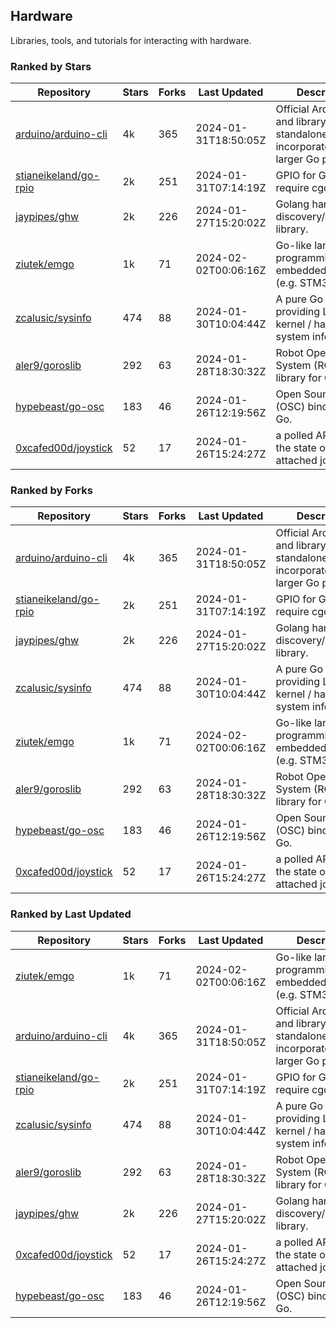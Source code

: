 ## Hardware

Libraries, tools, and tutorials for interacting with hardware.

### Ranked by Stars

| Repository | Stars | Forks | Last Updated | Description | 
|------------|-------|-------|--------------|-------------|
| [arduino/arduino-cli](https://github.com/arduino/arduino-cli) | 4k | 365 | 2024-01-31T18:50:05Z |  Official Arduino CLI and library. Can run standalone, or be incorporated into larger Go projects. |
| [stianeikeland/go-rpio](https://github.com/stianeikeland/go-rpio) | 2k | 251 | 2024-01-31T07:14:19Z |  GPIO for Go, doesn't require cgo. |
| [jaypipes/ghw](https://github.com/jaypipes/ghw) | 2k | 226 | 2024-01-27T15:20:02Z |  Golang hardware discovery/inspection library. |
| [ziutek/emgo](https://github.com/ziutek/emgo) | 1k | 71 | 2024-02-02T00:06:16Z |  Go-like language for programming embedded systems (e.g. STM32 MCU). |
| [zcalusic/sysinfo](https://github.com/zcalusic/sysinfo) | 474 | 88 | 2024-01-30T10:04:44Z |  A pure Go library providing Linux OS / kernel / hardware system information. |
| [aler9/goroslib](https://github.com/aler9/goroslib) | 292 | 63 | 2024-01-28T18:30:32Z |  Robot Operating System (ROS) library for Go. |
| [hypebeast/go-osc](https://github.com/hypebeast/go-osc) | 183 | 46 | 2024-01-26T12:19:56Z |  Open Sound Control (OSC) bindings for Go. |
| [0xcafed00d/joystick](https://github.com/0xcafed00d/joystick) | 52 | 17 | 2024-01-26T15:24:27Z |  a polled API to read the state of an attached joystick. |

### Ranked by Forks

| Repository | Stars | Forks | Last Updated | Description | 
|------------|-------|-------|--------------|-------------|
| [arduino/arduino-cli](https://github.com/arduino/arduino-cli) | 4k | 365 | 2024-01-31T18:50:05Z |  Official Arduino CLI and library. Can run standalone, or be incorporated into larger Go projects. |
| [stianeikeland/go-rpio](https://github.com/stianeikeland/go-rpio) | 2k | 251 | 2024-01-31T07:14:19Z |  GPIO for Go, doesn't require cgo. |
| [jaypipes/ghw](https://github.com/jaypipes/ghw) | 2k | 226 | 2024-01-27T15:20:02Z |  Golang hardware discovery/inspection library. |
| [zcalusic/sysinfo](https://github.com/zcalusic/sysinfo) | 474 | 88 | 2024-01-30T10:04:44Z |  A pure Go library providing Linux OS / kernel / hardware system information. |
| [ziutek/emgo](https://github.com/ziutek/emgo) | 1k | 71 | 2024-02-02T00:06:16Z |  Go-like language for programming embedded systems (e.g. STM32 MCU). |
| [aler9/goroslib](https://github.com/aler9/goroslib) | 292 | 63 | 2024-01-28T18:30:32Z |  Robot Operating System (ROS) library for Go. |
| [hypebeast/go-osc](https://github.com/hypebeast/go-osc) | 183 | 46 | 2024-01-26T12:19:56Z |  Open Sound Control (OSC) bindings for Go. |
| [0xcafed00d/joystick](https://github.com/0xcafed00d/joystick) | 52 | 17 | 2024-01-26T15:24:27Z |  a polled API to read the state of an attached joystick. |

### Ranked by Last Updated

| Repository | Stars | Forks | Last Updated | Description | 
|------------|-------|-------|--------------|-------------|
| [ziutek/emgo](https://github.com/ziutek/emgo) | 1k | 71 | 2024-02-02T00:06:16Z |  Go-like language for programming embedded systems (e.g. STM32 MCU). |
| [arduino/arduino-cli](https://github.com/arduino/arduino-cli) | 4k | 365 | 2024-01-31T18:50:05Z |  Official Arduino CLI and library. Can run standalone, or be incorporated into larger Go projects. |
| [stianeikeland/go-rpio](https://github.com/stianeikeland/go-rpio) | 2k | 251 | 2024-01-31T07:14:19Z |  GPIO for Go, doesn't require cgo. |
| [zcalusic/sysinfo](https://github.com/zcalusic/sysinfo) | 474 | 88 | 2024-01-30T10:04:44Z |  A pure Go library providing Linux OS / kernel / hardware system information. |
| [aler9/goroslib](https://github.com/aler9/goroslib) | 292 | 63 | 2024-01-28T18:30:32Z |  Robot Operating System (ROS) library for Go. |
| [jaypipes/ghw](https://github.com/jaypipes/ghw) | 2k | 226 | 2024-01-27T15:20:02Z |  Golang hardware discovery/inspection library. |
| [0xcafed00d/joystick](https://github.com/0xcafed00d/joystick) | 52 | 17 | 2024-01-26T15:24:27Z |  a polled API to read the state of an attached joystick. |
| [hypebeast/go-osc](https://github.com/hypebeast/go-osc) | 183 | 46 | 2024-01-26T12:19:56Z |  Open Sound Control (OSC) bindings for Go. |

